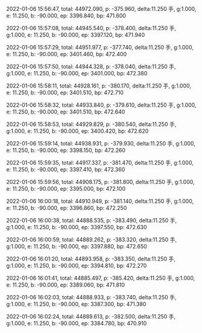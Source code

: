 2022-01-06 15:56:47, total: 44972.090, p: -375.960, delta:11.250 手, g:1.000, e: 11.250, b: -90.000, ep: 3396.840, bp: 471.600

2022-01-06 15:57:08, total: 44945.540, p: -378.400, delta:11.250 手, g:1.000, e: 11.250, b: -90.000, ep: 3397.120, bp: 471.940

2022-01-06 15:57:29, total: 44951.977, p: -377.740, delta:11.250 手, g:1.000, e: 11.250, b: -90.000, ep: 3401.460, bp: 472.400

2022-01-06 15:57:50, total: 44944.328, p: -378.040, delta:11.250 手, g:1.000, e: 11.250, b: -90.000, ep: 3401.000, bp: 472.380

2022-01-06 15:58:11, total: 44928.161, p: -380.170, delta:11.250 手, g:1.000, e: 11.250, b: -90.000, ep: 3401.510, bp: 472.710

2022-01-06 15:58:32, total: 44933.840, p: -379.610, delta:11.250 手, g:1.000, e: 11.250, b: -90.000, ep: 3401.510, bp: 472.640

2022-01-06 15:58:53, total: 44929.829, p: -380.540, delta:11.250 手, g:1.000, e: 11.250, b: -90.000, ep: 3400.420, bp: 472.620

2022-01-06 15:59:14, total: 44938.931, p: -379.930, delta:11.250 手, g:1.000, e: 11.250, b: -90.000, ep: 3398.150, bp: 472.260

2022-01-06 15:59:35, total: 44917.337, p: -381.470, delta:11.250 手, g:1.000, e: 11.250, b: -90.000, ep: 3397.410, bp: 472.360

2022-01-06 15:59:56, total: 44908.175, p: -381.800, delta:11.250 手, g:1.000, e: 11.250, b: -90.000, ep: 3395.000, bp: 472.100

2022-01-06 16:00:18, total: 44910.949, p: -381.140, delta:11.250 手, g:1.000, e: 11.250, b: -90.000, ep: 3396.860, bp: 472.250

2022-01-06 16:00:38, total: 44888.535, p: -383.490, delta:11.250 手, g:1.000, e: 11.250, b: -90.000, ep: 3397.550, bp: 472.630

2022-01-06 16:00:59, total: 44889.262, p: -383.320, delta:11.250 手, g:1.000, e: 11.250, b: -90.000, ep: 3397.880, bp: 472.650

2022-01-06 16:01:20, total: 44893.958, p: -383.350, delta:11.250 手, g:1.000, e: 11.250, b: -90.000, ep: 3394.810, bp: 472.270

2022-01-06 16:01:41, total: 44885.497, p: -385.420, delta:11.250 手, g:1.000, e: 11.250, b: -90.000, ep: 3389.060, bp: 471.810

2022-01-06 16:02:03, total: 44888.933, p: -383.740, delta:11.250 手, g:1.000, e: 11.250, b: -90.000, ep: 3387.300, bp: 471.380

2022-01-06 16:02:24, total: 44889.613, p: -382.500, delta:11.250 手, g:1.000, e: 11.250, b: -90.000, ep: 3384.780, bp: 470.910